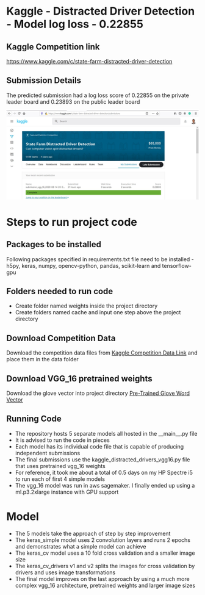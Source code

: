 # Kaggle - Distracted Driver Detection - Model log loss - 0.22855

## Kaggle Competition link

https://www.kaggle.com/c/state-farm-distracted-driver-detection

## Submission Details

The predicted submission had a log loss score of 0.22855 on the private leader board
and 0.23893 on the public leader board

![My Submission](images/kaggle_submission_score.jpg)

# Steps to run project code

## Packages to be installed

Following packages specified in requirements.txt file need to be installed - 
h5py, 
keras, 
numpy, 
opencv-python, 
pandas, 
scikit-learn and 
tensorflow-gpu

## Folders needed to run code

- Create folder named weights inside the project directory
- Create folders named cache and input one step above the project directory

## Download Competition Data

Download the competition data files from [Kaggle Competition Data Link](https://www.kaggle.com/c/state-farm-distracted-driver-detection/data) and place them in the data folder

## Download VGG_16 pretrained weights

Download the glove vector into project directory [Pre-Trained Glove Word Vector](https://gist.github.com/baraldilorenzo/07d7802847aaad0a35d3)
 
## Running Code

- The repository hosts 5 separate models all hosted in the \_\_main__.py file
- It is advised to run the code in pieces
- Each model has its individual code file that is capable of producing independent submissions
- The final submissions use the kaggle_distracted_drivers_vgg16.py file that uses pretrained vgg_16 weights
- For reference, it took me about a total of 0.5 days on my HP Spectre i5 to run each of first 4 simple models
- The vgg_16 model was run in aws sagemaker. I finally ended up using a ml.p3.2xlarge instance with GPU support

# Model
- The 5 models take the approach of step by step improvement
- The keras_simple model uses 2 convolution layers and runs 2 epochs and demonstrates what a simple model can achieve
- The keras_cv model uses a 10 fold cross validation and a smaller image size
- The keras_cv_drivers v1 and v2 splits the images for cross validation by drivers and uses image transformations
- The final model improves on the last approach by using a much more complex vgg_16 architecture, pretrained weights and larger image sizes
